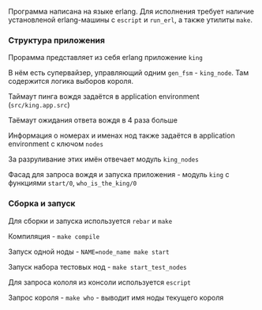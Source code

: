 Программа написана на языке erlang. Для исполнения требует наличие установленой erlang-машины с `escript` и `run_erl`, а также утилиты `make`.

### Структура приложения

Прорамма представляет из себя erlang приложение `king`

В нём есть супервайзер, управляющий одним `gen_fsm` - `king_node`. Там содержится логика выборов короля.

Таймаут пинга вождя задаётся в application environment (`src/king.app.src`)

Таёмаут ожидания ответа вождя в 4 раза больше

Информация о номерах и именах нод также задаётся в application environment с ключом `nodes`

За разруливание этих имён отвечает модуль `king_nodes`

Фасад для запроса вождя и запуска приложения - модуль `king` с функциями `start/0`, `who_is_the_king/0`

### Сборка и запуск

Для сборки и запуска используется `rebar` и `make`

Компиляция - `make compile`

Запуск одной ноды - `NAME=node_name make start`

Запуск набора тестовых нод - `make start_test_nodes`

Для запроса кололя из консоли используется `escript`

Запрос короля - `make who` - выводит имя ноды текущего короля


